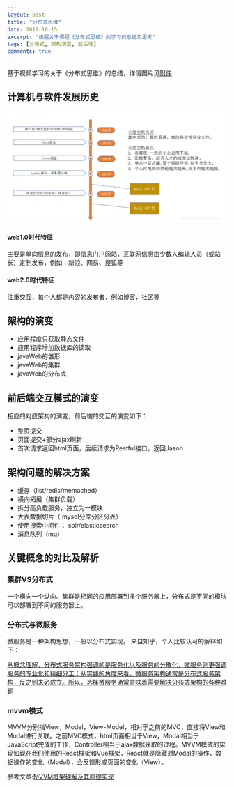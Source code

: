 ```yaml
---
layout: post
title: "分布式思维"
date: 2019-10-15
excerpt: "根据关于课程《分布式思维》的学习的总结及思考"
tags: [分布式, 架构演变, 前后端]
comments: true
---
```


基于视频学习的关于《分布式思维》的总结，详情图片见[附件](../_data/分布式思维.pdf)

## 计算机与软件发展历史
![计算机与软件发展历史](../images/20191015-distributed-web-history.jpg)
#### web1.0时代特征
主要是单向信息的发布，即信息门户网站，互联网信息由少数人编辑人员（或站长）定制发布，例如：新浪、网易、搜狐等
#### web2.0时代特征
注重交互，每个人都是内容的发布者，例如博客，社区等

## 架构的演变
- 应用程度只获取静态文件
- 应用程序增加数据库的读取
- javaWeb的雏形
- javaWeb的集群
- javaWeb的分布式

## 前后端交互模式的演变
相应的对应架构的演变，前后端的交互的演变如下：
- 整页提交
- 页面提交+部分ajax刷新
- 首次请求返回html页面，后续请求为Restful接口，返回Jason


## 架构问题的解决方案
- 缓存（list/redis/memached）
- 横向拓展（集群负载）
- 拆分高负载服务，独立为一模块
- 大表数据切片（ mysql分库分区分表）
- 使用搜索中间件： solr/elasticsearch
- 消息队列（mq）


## 关键概念的对比及解析

### 集群VS分布式
一个横向一个纵向。集群是相同的应用部署到多个服务器上，分布式是不同的模块可以部署到不同的服务器上。
### 分布式与微服务
微服务是一种架构思想，一般以分布式实现。
来自知乎，个人比较认可的解释如下：

[从概念理解，分布式服务架构强调的是服务化以及服务的分散化，微服务则更强调服务的专业化和精细分工；从实践的角度来看，微服务架构通常是分布式服务架构，反之则未必成立。所以，选择微服务通常意味着需要解决分布式架构的各种难题](https://www.zhihu.com/question/28253777/answer/551785648 "分布式服务架构与微服务架构概念的区别与联系是怎样的？ - 网易云的回答 - 知乎")
### mvvm模式
MVVM分别指View，Model，View-Model，相对于之前的MVC，直接将View和Modal进行关联。之前MVC模式，html页面相当于View，Modal相当于JavaScript完成的工作，Controller相当于ajax数据获取的过程。MVVM模式的实现如现在我们使用的React框架和Vue框架，React就是隐藏对Modal的操作，数据操作的变化（Modal），会反馈形成页面的变化（View）。

参考文章:[MVVM框架理解及其原理实现](https://segmentfault.com/a/1190000015895017?utm_source=tag-newest "MVVM框架理解及其原理实现")
